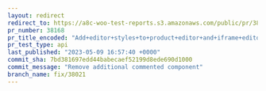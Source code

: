 ```yaml
---
layout: redirect
redirect_to: https://a8c-woo-test-reports.s3.amazonaws.com/public/pr/38168/api/index.html
pr_number: 38168
pr_title_encoded: "Add+editor+styles+to+product+editor+and+iframe+editor"
pr_test_type: api
last_published: "2023-05-09 16:57:40 +0000"
commit_sha: 7bd381697edd44babecaef52199d8ede690d1000
commit_message: "Remove additional commented component"
branch_name: fix/38021
---
```

